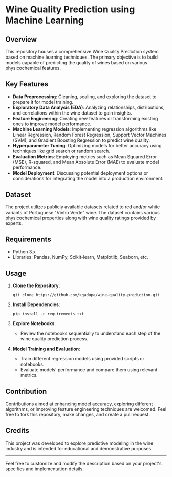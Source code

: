 # Wine Quality Prediction using Machine Learning

## Overview
This repository houses a comprehensive Wine Quality Prediction system based on machine learning techniques. The primary objective is to build models capable of predicting the quality of wines based on various physicochemical features.

## Key Features
- **Data Preprocessing**: Cleaning, scaling, and exploring the dataset to prepare it for model training.
- **Exploratory Data Analysis (EDA)**: Analyzing relationships, distributions, and correlations within the wine dataset to gain insights.
- **Feature Engineering**: Creating new features or transforming existing ones to improve model performance.
- **Machine Learning Models**: Implementing regression algorithms like Linear Regression, Random Forest Regression, Support Vector Machines (SVM), and Gradient Boosting Regression to predict wine quality.
- **Hyperparameter Tuning**: Optimizing models for better accuracy using techniques like grid search or random search.
- **Evaluation Metrics**: Employing metrics such as Mean Squared Error (MSE), R-squared, and Mean Absolute Error (MAE) to evaluate model performance.
- **Model Deployment**: Discussing potential deployment options or considerations for integrating the model into a production environment.

## Dataset
The project utilizes publicly available datasets related to red and/or white variants of Portuguese "Vinho Verde" wine. The dataset contains various physicochemical properties along with wine quality ratings provided by experts.

## Requirements
- Python 3.x
- Libraries: Pandas, NumPy, Scikit-learn, Matplotlib, Seaborn, etc.

## Usage
1. **Clone the Repository**:
   ```
   git clone https://github.com/kgadupa/wine-quality-prediction.git
   ```

2. **Install Dependencies**:
   ```
   pip install -r requirements.txt
   ```

3. **Explore Notebooks**:
   - Review the notebooks sequentially to understand each step of the wine quality prediction process.

4. **Model Training and Evaluation**:
   - Train different regression models using provided scripts or notebooks.
   - Evaluate models' performance and compare them using relevant metrics.

## Contribution
Contributions aimed at enhancing model accuracy, exploring different algorithms, or improving feature engineering techniques are welcomed. Feel free to fork this repository, make changes, and create a pull request.

## Credits
This project was developed to explore predictive modeling in the wine industry and is intended for educational and demonstrative purposes.

---

Feel free to customize and modify the description based on your project's specifics and implementation details.

